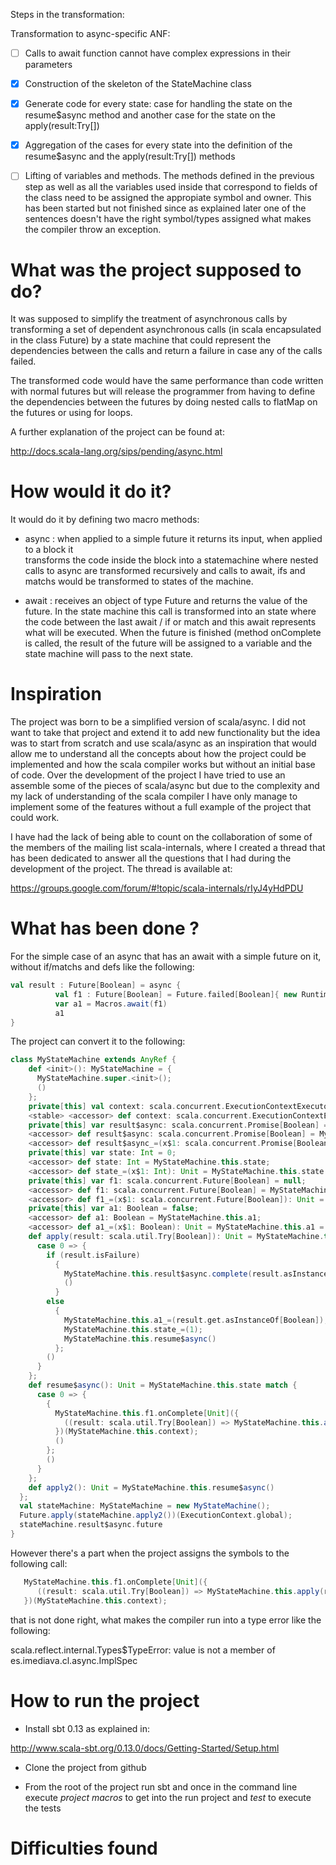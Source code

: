 
Steps in the transformation:

Transformation to async-specific ANF:

- [ ] Calls to await function cannot have complex expressions in their parameters
- [X] Construction of the skeleton of the StateMachine class
- [X] Generate code for every state: case for handling the state on the resume$async method
 and another case for the state on the apply(result:Try[])
- [X] Aggregation of the cases for every state into the definition of the resume$async and the
 apply(result:Try[]) methods
- [ ] Lifting of variables and methods. The methods defined in the previous step as well as all
 the variables used inside that correspond to fields of the class need to be assigned the
 appropiate symbol and owner. This has been started but not finished since as explained later 
 one of the sentences doesn't have the right symbol/types assigned what makes the compiler throw
 an exception.
 

# What was the project supposed to do?

It was supposed to simplify the treatment of asynchronous calls by transforming
a set of dependent asynchronous calls (in scala encapsulated in the class Future)
by a state machine that could represent the dependencies between the calls and return
a failure in case any of the calls failed.

The transformed code would have the same performance than code written with normal futures
but will release the programmer from having to define the dependencies between the futures
by doing nested calls to flatMap on the futures or using for loops.

A further explanation of the project can be found at: 

http://docs.scala-lang.org/sips/pending/async.html

# How would it do it?

It would do it by defining two macro methods:

 - async : when applied to a simple future it returns its input, when applied to a block it  
 transforms the code inside the block into a statemachine where nested calls to async are
 transformed recursively and calls to await, ifs and matchs would be transformed to states of
 the machine.

 - await : receives an object of type Future and returns the value of the future. In the state 
 machine this call is transformed into an state where the code between the last await / if or 
 match and this await represents what will be executed. When the future is finished (method 
 onComplete is called, the result of the future will be assigned to a variable and the state 
 machine will pass to the next state.

# Inspiration

The project was born to be a simplified version of scala/async. I did not want to take that 
project and extend it to add new functionality but the idea was to start from scratch and use
scala/async as an inspiration that would allow me to understand all the concepts about how
the project could be implemented and how the scala compiler works but without an initial base
of code. Over the development of the project I have tried to use an assemble some of the pieces
of scala/async but due to the complexity and my lack of understanding of the scala compiler
I have only manage to implement some of the features without a full example of the project
that could work.

I have had the lack of being able to count on the collaboration of some of the members of
the mailing list scala-internals, where I created a thread that has been dedicated to answer
all the questions that I had during the development of the project. The thread is available at:

https://groups.google.com/forum/#!topic/scala-internals/rIyJ4yHdPDU

# What has been done ?

For the simple case of an async that has an await with a simple future on it, without if/matchs
and defs like the following:

```scala
val result : Future[Boolean] = async {
          val f1 : Future[Boolean] = Future.failed[Boolean]{ new RuntimeException("future that failed") } 
          var a1 = Macros.await(f1) 
          a1
}
```

The project can convert it to the following:

```scala
class MyStateMachine extends AnyRef {
    def <init>(): MyStateMachine = {
      MyStateMachine.super.<init>();
      ()
    };
    private[this] val context: scala.concurrent.ExecutionContextExecutor = scala.concurrent.ExecutionContext.Implicits.global;
    <stable> <accessor> def context: scala.concurrent.ExecutionContextExecutor = MyStateMachine.this.context;
    private[this] var result$async: scala.concurrent.Promise[Boolean] = Promise.apply[Boolean]();
    <accessor> def result$async: scala.concurrent.Promise[Boolean] = MyStateMachine.this.result$async;
    <accessor> def result$async_=(x$1: scala.concurrent.Promise[Boolean]): Unit = MyStateMachine.this.result$async = x$1;
    private[this] var state: Int = 0;
    <accessor> def state: Int = MyStateMachine.this.state;
    <accessor> def state_=(x$1: Int): Unit = MyStateMachine.this.state = x$1;
    private[this] var f1: scala.concurrent.Future[Boolean] = null;
    <accessor> def f1: scala.concurrent.Future[Boolean] = MyStateMachine.this.f1;
    <accessor> def f1_=(x$1: scala.concurrent.Future[Boolean]): Unit = MyStateMachine.this.f1 = x$1;
    private[this] var a1: Boolean = false;
    <accessor> def a1: Boolean = MyStateMachine.this.a1;
    <accessor> def a1_=(x$1: Boolean): Unit = MyStateMachine.this.a1 = x$1;
    def apply(result: scala.util.Try[Boolean]): Unit = MyStateMachine.this.state match {
      case 0 => {
        if (result.isFailure)
          {
            MyStateMachine.this.result$async.complete(result.asInstanceOf[scala.util.Try[Boolean]]);
            ()
          }
        else
          {
            MyStateMachine.this.a1_=(result.get.asInstanceOf[Boolean]);
            MyStateMachine.this.state_=(1);
            MyStateMachine.this.resume$async()
          };
        ()
      }
    };
    def resume$async(): Unit = MyStateMachine.this.state match {
      case 0 => {
        {
          MyStateMachine.this.f1.onComplete[Unit]({
            ((result: scala.util.Try[Boolean]) => MyStateMachine.this.apply(result))
          })(MyStateMachine.this.context);
          ()
        };
        ()
      }
    };
    def apply2(): Unit = MyStateMachine.this.resume$async()
  };
  val stateMachine: MyStateMachine = new MyStateMachine();
  Future.apply(stateMachine.apply2())(ExecutionContext.global);
  stateMachine.result$async.future
}
```

However there's a part when the project assigns the symbols to the following call:


```scala
   MyStateMachine.this.f1.onComplete[Unit]({
      ((result: scala.util.Try[Boolean]) => MyStateMachine.this.apply(result))
   })(MyStateMachine.this.context);
```

that is not done right, what makes the compiler run into a type error like the following:

scala.reflect.internal.Types$TypeError: value <none> is not a member of es.imediava.cl.async.ImplSpec


# How to run the project

- Install sbt 0.13 as explained in:

http://www.scala-sbt.org/0.13.0/docs/Getting-Started/Setup.html

- Clone the project from github

- From the root of the project run sbt and once in the command line execute *project macros* to get into the run project and *test* to execute the tests


# Difficulties found 


